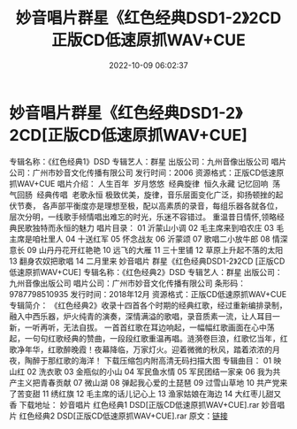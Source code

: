 ﻿---
title: 妙音唱片群星《红色经典DSD1-2》2CD正版CD低速原抓WAV+CUE
date: 2022-10-09 06:02:37
categories: WAV车载音乐、镜像
tags: 华语中文
---
# 妙音唱片群星《红色经典DSD1-2》2CD[正版CD低速原抓WAV+CUE]

专辑名称：《红色经典1》DSD
专辑艺人：群星
出版公司：九州音像出版公司
唱片公司：广州市妙音文化传播有限公司
发行时间：2006
资源格式：正版CD低速原抓WAV+CUE
唱片介绍：
人生百年  岁月悠悠  经典旋律  恒久永藏
记忆回响  荡气回肠  经典传唱  老歌永恒
极致优美，旋律，音乐层面变化广泛，抑扬顿挫的起伏节奏，
各声部平衡度亦是理想至极，配以高素质的录音，每组乐器各就各位，
层次分明，一线歌手倾情唱出难忘的时光，乐迷不容错过。
重温昔日情怀,领略经典民歌独特而永恒的魅力
唱片目录：
01 沂蒙山小调
02 毛主席来到咱农庄
03 毛主席是咱社里人
04 十送红军
05 怀念战友
06 沂蒙颂
07 歌唱二小放牛郎
08 情深意长
09 山丹丹花开红艳艳
10 远飞的大雁
11 三十里铺
12 草原上升起不落的太阳
13 翻身农奴把歌唱
14 二月里来
妙音唱片 群星《红色经典DSD1-2》2CD
[正版CD低速原抓WAV+CUE]
专辑名称：《红色经典2》DSD
专辑艺人：群星
出版公司：九州音像出版公司
唱片公司：广州市妙音文化传播有限公司
条形码：9787798510935
发行时间：2018年12月
资源格式：正版CD低速原抓WAV+CUE
专辑简介：
《红色经典2》收录十四首各个时期的经典红歌，经过重新编排录制，融入中西乐器，炉火纯青的演奏，深情满溢的歌唱，录音质素一流，让人耳目一新，一听再听，无法自拔。
一首首红歌在耳边响起，一幅幅红歌画面在心中荡起，一句句红歌经典的赞曲，一段段红歌重温再唱。涟漪卷巨浪，红歌忆当年，红歌净年华，红歌醉晚霞！夜幕降临，万家灯火。迎着微微的秋风，踏着浓浓的月夜，陶醉于那红歌的海洋！
下载压缩包内附高清无码扫描大图
专辑曲目：
01 映山红
02 洗衣歌
03 金瓶似的小山
04 军民鱼水情
05 军民团结一家亲
06 我为共产主义把青春贡献
07 微山湖
08 弹起我心爱的土琵琶
09 过雪山草地
10 共产党来了苦变甜
11 绣红旗
12 毛主席的话儿记心上
13 渔家姑娘在海边
14 大红枣儿甜又香
下载地址：
妙音唱片 红色经典1 DSD[正版CD低速原抓WAV+CUE].rar
妙音唱片 红色经典2
DSD[正版CD低速原抓WAV+CUE].rar
原文：[链接](https://blog.sina.com.cn/s/blog_1647c7e7601030ztz.html)